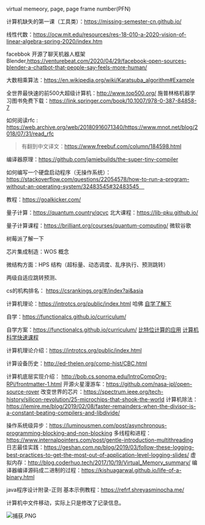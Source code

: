 virtual memeory, page, page frame number(PFN)  

计算机缺失的第一课（工具类）：https://missing-semester-cn.github.io/  

线性代数：https://ocw.mit.edu/resources/res-18-010-a-2020-vision-of-linear-algebra-spring-2020/index.htm

facebbok 开源了聊天机器人框架Blender,https://venturebeat.com/2020/04/29/facebook-open-sources-blender-a-chatbot-that-people-say-feels-more-human/

大数相乘算法：https://en.wikipedia.org/wiki/Karatsuba_algorithm#Example

全世界最快速的前500大超级计算机：http://www.top500.org/
施普林格机器学习图书免费下载：https://link.springer.com/book/10.1007/978-0-387-84858-7

如何阅读rfc : https://web.archive.org/web/20180916071340/https://www.mnot.net/blog/2018/07/31/read_rfc
>有翻到中文译文：https://www.freebuf.com/column/184598.html

编译器原理：https://github.com/jamiebuilds/the-super-tiny-compiler  

如何编写一个硬盘启动程序（无操作系统）：https://stackoverflow.com/questions/22054578/how-to-run-a-program-without-an-operating-system/32483545#32483545　

教程：https://goalkicker.com/

量子计算：https://quantum.country/qcvc
北大课程：https://lib-pku.github.io/

量子计算课程：https://brilliant.org/courses/quantum-computing/  微软谷歌

树莓派了解一下



芯片集成制造：WOS 概念

微结构方面：HPS 结构（超标量、动态调度、乱序执行、预测跳转）  

两级自适应跳转预测、



cs的机构排名： https://csrankings.org/#/index?ai&asia  

计算机理论：https://introtcs.org/public/index.html  哈佛
[自学了解下](https://teachyourselfcs.com/)

自学：https://functionalcs.github.io/curriculum/

自学方案：https://functionalcs.github.io/curriculum/
[比特位计算的应用](https://catonmat.net/low-level-bit-hacks)
[计算机科学快速课程](Crash-Course-Computer-Science-Chinese)

计算机理论介绍：https://introtcs.org/public/index.html

计算设备历史：http://ed-thelen.org/comp-hist/CBC.html

计算机底层实现介绍： http://bob.cs.sonoma.edu/IntroCompOrg-RPi/frontmatter-1.html
开源火星漫游车：https://github.com/nasa-jpl/open-source-rover
改变世界的芯片：https://spectrum.ieee.org/tech-history/silicon-revolution/25-microchips-that-shook-the-world
计算机除法：https://lemire.me/blog/2019/02/08/faster-remainders-when-the-divisor-is-a-constant-beating-compilers-and-libdivide/

操作系统级异步：https://luminousmen.com/post/asynchronous-programming-blocking-and-non-blocking
多线程和进程：https://www.internalpointers.com/post/gentle-introduction-multithreading
日志最佳实践：https://geshan.com.np/blog/2019/03/follow-these-logging-best-practices-to-get-the-most-out-of-application-level-logging-slides/
虚拟内存：http://blog.coderhuo.tech/2017/10/19/Virtual_Memory_summary/
编译器编译源码成二进制的过程：https://kishuagarwal.github.io/life-of-a-binary.html

java程序设计附录-正则
基本示例教程：https://refrf.shreyasminocha.me/

计算机中文件移动，实际上只是修改了记录信息。

![&#x6355;&#x83B7;.PNG](https://upload-images.jianshu.io/upload_images/1936727-84f334b866e717a5.PNG?imageMogr2/auto-orient/strip%7CimageView2/2/w/1240)
